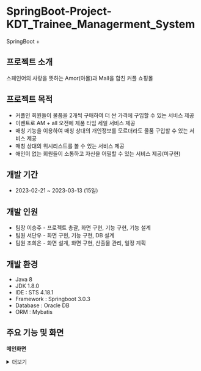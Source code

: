 # SpringBoot-Project-KDT_Trainee_Managerment_System

SpringBoot + 

## 프로젝트 소개

스페인어의 사랑을 뜻하는 Amor(아몰)과 Mall을 합친 커플 쇼핑몰

## 프로젝트 목적

- 커플인 회원들이 물품을 2개씩 구매하여 더 싼 가격에 구입할 수 있는 서비스 제공
- 이벤트로 AM + all 오전에 제품 타임 세일 서비스 제공
- 매칭 기능을 이용하여 매칭 상대의 개인정보를 모르더라도 물품 구입할 수 있는 서비스 제공
- 매칭 상대의 위시리스트를 볼 수 있는 서비스 제공
- 애인이 없는 회원들이 소통하고 자신을 어필할 수 있는 서비스 제공(미구현)

## 개발 기간

- 2023-02-21 ~ 2023-03-13 (15일)

## 개발 인원

- 팀장 이승주 - 프로젝트 총괄, 화면 구현, 기능 구현, 기능 설계
- 팀원 서단우 - 화면 구현, 기능 구현, DB 설계
- 팀원 조희은 - 화면 설계, 화면 구현, 산출물 관리, 일정 계획

## 개발 환경

- Java 8
- JDK 1.8.0
- IDE : STS 4.18.1
- Framework : Springboot 3.0.3
- Database : Oracle DB
- ORM : Mybatis

## 주요 기능 및 화면

**메인화면**

<details>
<summary>더보기</summary>
  
</details>
